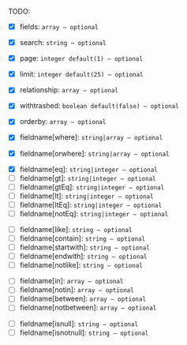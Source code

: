 TODO:
* [X] fields: `array ― optional`
* [X] search: `string ― optional`
* [X] page: `integer default(1) ― optional`
* [X] limit: `integer default(25) ― optional`
* [X] relationship: `array ― optional`
* [X] withtrashed: `boolean default(false) ― optional`
* [X] orderby: `array ― optional`

* [X] fieldname[where]: `string|array ― optional`
* [X] fieldname[orwhere]: `string|array ― optional`
<!-- ComparisonClauses -->
* [X] fieldname[eq]: `string|integer ― optional`
* [ ] fieldname[gt]: `string|integer ― optional`
* [ ] fieldname[gtEq]: `string|integer ― optional`
* [ ] fieldname[lt]: `string|integer ― optional`
* [ ] fieldname[ltEq]: `string|integer ― optional`
* [ ] fieldname[notEq]: `string|integer ― optional`
<!-- LikeClauses -->
* [ ] fieldname[like]: `string ― optional`
* [ ] fieldname[contain]: `string ― optional`
* [ ] fieldname[startwith]: `string ― optional`
* [ ] fieldname[endwith]: `string ― optional`
* [ ] fieldname[notlike]: `string ― optional`
<!-- BetweenClauses -->
* [ ] fieldname[in]: `array ― optional`
* [ ] fieldname[notin]: `array ― optional`
* [ ] fieldname[between]: `array ― optional`
* [ ] fieldname[notbetween]: `array ― optional`
<!-- NullClauses -->
* [ ] fieldname[isnull]: `string ― optional`
* [ ] fieldname[isnotnull]: `string ― optional`